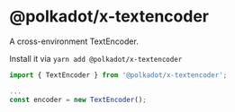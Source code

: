# @polkadot/x-textencoder

A cross-environment TextEncoder.

Install it via `yarn add @polkadot/x-textencoder`

```js
import { TextEncoder } from '@polkadot/x-textencoder';

...
const encoder = new TextEncoder();
```
